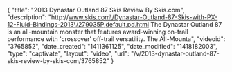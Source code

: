 {
    "title": "2013 Dynastar Outland 87 Skis Review By Skis.com",
    "description": "http:\/\/www.skis.com\/Dynastar-Outland-87-Skis-with-PX-12-Fluid-Bindings-2013\/279035P,default,pd.html  The Dynastar Outland 87 is an all-mountain monster that features award-winning on-trail performance with 'crossover' off-trail versatility. The All-Mounta",
    "videoid": "3765852",
    "date_created": "1411361125",
    "date_modified": "1418182003",
    "type": "captivate",
    "layout": "video",
    "url": "\/v\/2013-dynastar-outland-87-skis-review-by-skis-com\/3765852"
}